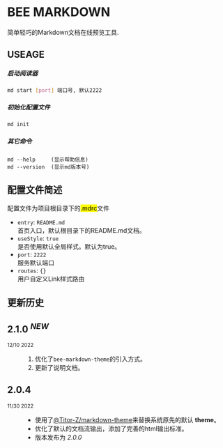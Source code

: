 # BEE MARKDOWN
简单轻巧的Markdown文档在线预览工具.

## USEAGE

##### 启动阅读器
``` bash
md start [port] 端口号, 默认2222
```

##### 初始化配置文件
``` bash
md init
```


##### 其它命令
```shell
md --help     (显示帮助信息)
md --version  (显示md版本号)
```

## 配置文件简述
配置文件为项目根目录下的<mark>.mdrc</mark>文件

- `entry`: `README.md` <br> 首页入口，默认根目录下的README.md文档。
- `useStyle`: `true` <br> 是否使用默认全局样式。默认为true。
- `port`: `2222` <br> 服务默认端口
- `routes`: `{}` <br> 用户自定义Link样式路由


## 更新历史
<dl>
  <dt>
    <h2>2.1.0 <em><sup>NEW</sup></em></h2>
    <small>12/10 2022</small>
  </dt>
  <dd>

  1. 优化了`bee-markdown-theme`的引入方式。
  2. 更新了说明文档。 
  </dd>
</dl>

<dl>
  <dt>
    <h2>2.0.4</h2>
    <small>11/30 2022</small>
  <dt>
  <dd>

  - 使用了[@Titor-Z/markdown-theme][theme]来替换系统原先的默认 **theme**。
  - 优化了默认的文档流输出，添加了完善的html输出标准。
  - 版本发布为 <em>2.0.0</em>
  </dd>
</dl>

[theme]: https://github.com/Titor-Z/markdown-theme/pkgs/npm/markdown-theme "Markdown Theme"